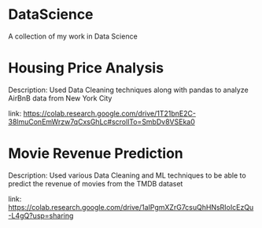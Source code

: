 # DataScience
A collection of my work in Data Science

# Housing Price Analysis

Description: Used Data Cleaning techniques along with pandas to analyze AirBnB data from New York City

link: https://colab.research.google.com/drive/1T21bnE2C-38lmuConEmWrzw7qCxsGhLc#scrollTo=SmbDv8VSEka0

# Movie Revenue Prediction

Description: Used various Data Cleaning and ML techniques to be able to predict the revenue of movies from the TMDB dataset

link: https://colab.research.google.com/drive/1aIPgmXZrG7csuQhHNsRIoIcEzQu-L4gQ?usp=sharing
